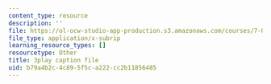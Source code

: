 ```yaml
---
content_type: resource
description: ''
file: https://ol-ocw-studio-app-production.s3.amazonaws.com/courses/7-01sc-fundamentals-of-biology-fall-2011/b79a4b2c4c895f5ca222cc2b11856485_SxaoWJ2gkzc.vtt
file_type: application/x-subrip
learning_resource_types: []
resourcetype: Other
title: 3play caption file
uid: b79a4b2c-4c89-5f5c-a222-cc2b11856485
---
```

